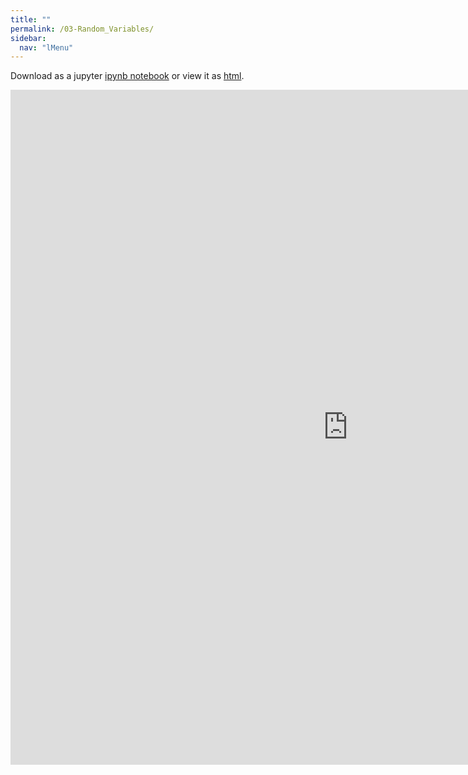 ```yaml
---
title: ""
permalink: /03-Random_Variables/
sidebar:
  nav: "lMenu"
---
```


Download as a jupyter [ipynb notebook](https://datascience-intro.github.io/1MS041-2025/notebooks/03-Random_Variables.ipynb) or view it as [html](https://datascience-intro.github.io/1MS041-2025/notebooks/03-Random_Variables.html).

<iframe src="https://datascience-intro.github.io/1MS041-2025/notebooks/03-Random_Variables.html" width="1080" height="1080" frameborder="0"></iframe>

    